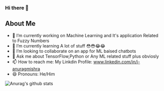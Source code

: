 ### Hi there 👋

<!---
**i-anuragmishra/i-anuragmishra** is a ✨ _special_ ✨ repository because its `README.md` (this file) appears on your GitHub profile.
-->
## About Me

- 🔭 I’m currently working on Machine Learning and It's application Related to Fuzzy Numbers
- 🌱 I’m currently learning A lot of stuff 😳😳😂😂
- 👯 I’m looking to collaborate on an app for ML baised chatbots
- 💬 Ask me about TensorFlow,Python or Any ML related stuff plus obviosly 
- 📫 How to reach me: My Linkdin Profile: www.linkedin.com/in/i-anuragmishra
- 😄 Pronouns: He/Him

![Anurag's github stats](https://github-readme-stats.vercel.app/api?username=i-anuragmishra&show_icons=true&theme=radical)

